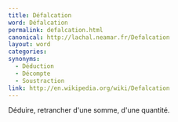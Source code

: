 ```yaml
---
title: Défalcation
word: Défalcation
permalink: defalcation.html
canonical: http://lachal.neamar.fr/Defalcation
layout: word
categories:
synonyms:
  - Déduction
  - Décompte
  - Soustraction
link: http://en.wikipedia.org/wiki/Defalcation
---
```


Déduire, retrancher d'une somme, d'une quantité.

